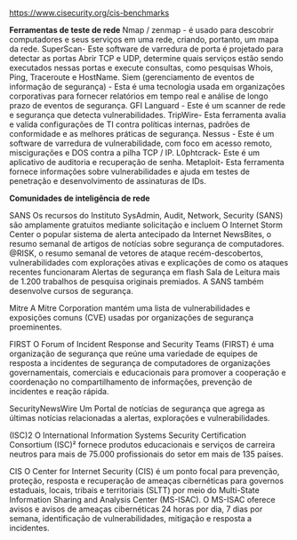https://www.cisecurity.org/cis-benchmarks


**Ferramentas de teste de rede**
Nmap / zenmap - é usado para descobrir computadores e seus serviços em uma rede, criando, portanto, um mapa da rede.
SuperScan- Este software de varredura de porta é projetado para detectar as portas Abrir TCP e UDP, determine quais serviços estão sendo executados nessas portas e execute consultas, como pesquisas Whois, Ping, Traceroute e HostName.
Siem (gerenciamento de eventos de informação de segurança) - Esta é uma tecnologia usada em organizações corporativas para fornecer relatórios em tempo real e análise de longo prazo de eventos de segurança.
GFI Languard - Este é um scanner de rede e segurança que detecta vulnerabilidades.
TripWire- Esta ferramenta avalia e valida configurações de TI contra políticas internas, padrões de conformidade e as melhores práticas de segurança.
Nessus - Este é um software de varredura de vulnerabilidade, com foco em acesso remoto, miscigurações e DOS contra a pilha TCP / IP.
L0phtcrack- Este é um aplicativo de auditoria e recuperação de senha.
Metaploit- Esta ferramenta fornece informações sobre vulnerabilidades e ajuda em testes de penetração e desenvolvimento de assinaturas de IDs.


**Comunidades de inteligência de rede**

SANS
Os recursos do Instituto SysAdmin, Audit, Network, Security (SANS) são amplamente gratuitos mediante solicitação e incluem
O Internet Storm Center o popular sistema de alerta antecipado da Internet
NewsBites, o resumo semanal de artigos de notícias sobre segurança de computadores.
@RISK, o resumo semanal de vetores de ataque recém-descobertos, vulnerabilidades com explorações ativas e explicações de como os ataques recentes funcionaram
Alertas de segurança em flash
Sala de Leitura mais de 1.200 trabalhos de pesquisa originais premiados.
A SANS também desenvolve cursos de segurança.

Mitre
A Mitre Corporation mantém uma lista de vulnerabilidades e exposições comuns (CVE) usadas por organizações de segurança proeminentes.

FIRST
O Forum of Incident Response and Security Teams (FIRST) é uma organização de segurança que reúne uma variedade de equipes de resposta a incidentes de segurança de computadores de organizações governamentais, comerciais e educacionais para promover a cooperação e coordenação no compartilhamento de informações, prevenção de incidentes e reação rápida.

SecurityNewsWire
Um Portal de notícias de segurança que agrega as últimas notícias relacionadas a alertas, explorações e vulnerabilidades.

(ISC)2
O International Information Systems Security Certification Consortium (ISC)² fornece produtos educacionais e serviços de carreira neutros para mais de 75.000 profissionais do setor em mais de 135 países.

CIS
O Center for Internet Security (CIS) é um ponto focal para prevenção, proteção, resposta e recuperação de ameaças cibernéticas para governos estaduais, locais, tribais e territoriais (SLTT) por meio do Multi-State Information Sharing and Analysis Center (MS-ISAC). O MS-ISAC oferece avisos e avisos de ameaças cibernéticas 24 horas por dia, 7 dias por semana, identificação de vulnerabilidades, mitigação e resposta a incidentes.

